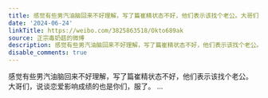 ```yaml
---
title: 感觉有些男汽油脑回来不好理解，写了篇崔精状态不好，他们表示该找个老公。大哥们，说谈恋爱影响成绩的也是你们，服了。
date: '2024-06-24'
linkTitle: https://weibo.com/3825863518/Okto689ak
source: 正宗毒奶菇的微博
description: 感觉有些男汽油脑回来不好理解，写了篇崔精状态不好，他们表示该找个老公。<br>大哥们，说谈恋爱影响成绩的也是你们，服了。  ...
disable_comments: true
---
```

感觉有些男汽油脑回来不好理解，写了篇崔精状态不好，他们表示该找个老公。<br>大哥们，说谈恋爱影响成绩的也是你们，服了。  ...
